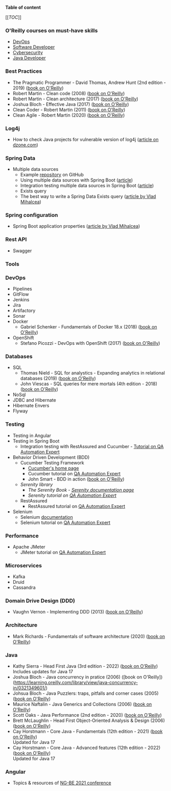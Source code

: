 **Table of content**

[[_TOC_]]

### O'Reilly courses on must-have skills

* [DevOps](https://learning.oreilly.com/courses/devops-engineer/?utm_medium=email&utm_source=platform+b2b&utm_campaign=on+demand+courses&utm_content=20220601+target+em1)
* [Software Developer](https://learning.oreilly.com/courses/software-developer/?utm_medium=email&utm_source=platform+b2b&utm_campaign=on+demand+courses&utm_content=20220601+target+em1)
* [Cybersecurity](https://learning.oreilly.com/courses/cybersecurity-engineer/)
* [Java Developer](https://learning.oreilly.com/courses/java-developer)

### Best Practices

* The Pragmatic Programmer - David Thomas, Andrew Hunt (2nd edition - 2019) ([book on O'Reilly](https://learning.oreilly.com/library/view/the-pragmatic-programmer/9780135956977/))
* Robert Martin - Clean code (2008) ([book on O'Reilly](https://learning.oreilly.com/library/view/clean-code-a/9780136083238/))
* Robert Martin - Clean architecture (2017) ([book on O'Reilly](https://learning.oreilly.com/library/view/clean-architecture-a/9780134494272/))
* Joshua Bloch - Effective Java (2017) ([book on O'Reilly](https://learning.oreilly.com/library/view/effective-java/9780134686097/))
* Clean Coder - Robert Martin (2011) ([book on O'Reilly](https://learning.oreilly.com/library/view/clean-coder-the/9780132542913/))
* Clean Agile - Robert Martin (2020) ([book on O'Reilly](https://learning.oreilly.com/library/view/clean-agile/9783747501139/0))

### Log4j

* How to check Java projects for vulnerable version of log4j ([article on dzone.com](https://dzone.com/articles/checking-java-project-dependency-on-log4j-vulnerability))

### Spring Data

* Multiple data sources
  * Example [repository](https://github.com/jahe/spring-boot-multiple-datasources) on GitHub
  * Using multiple data sources with Spring Boot ([article](https://medium.com/@joeclever/using-multiple-datasources-with-spring-boot-and-spring-data-6430b00c02e7))
  * Integration testing multiple data sources in Spring Boot ([article](https://medium.com/@joeclever/integration-testing-multiple-datasources-in-spring-boot-and-spring-data-with-spock-f88e1428ce9f))
  * Exists query
  * The best way to write a Spring Data Exists query ([article by Vlad Mihalcea](https://vladmihalcea.com/spring-data-exists-query/?utm_source=Vlad+Mihalcea%27s+Newsletter&utm_campaign=810c4db453-EMAIL_CAMPAIGN_2019_01_16_07_29_COPY_01&utm_medium=email&utm_term=0_7a1c643a85-810c4db453-219374602))

### Spring configuration

* Spring Boot application properties ([article by Vlad Mihalcea](https://vladmihalcea.com/spring-boot-application-properties/?utm_source=Vlad+Mihalcea%27s+Newsletter&utm_campaign=a6a2010cea-EMAIL_CAMPAIGN_2019_01_16_07_29_COPY_01&utm_medium=email&utm_term=0_7a1c643a85-a6a2010cea-219374602))

### Rest API

* Swagger

### Tools



### DevOps

* Pipelines
* GitFlow
* Jenkins
* Jira
* Artifactory
* Sonar
* Docker
  * Gabriel Schenker - Fundamentals of Docker 18.x (2018) ([book on O'Reilly](https://learning.oreilly.com/library/view/learn-docker/9781788997027/6))
* OpenShift
  * Stefano Picozzi - DevOps with OpenShift (2017) ([book on O'Reilly](https://learning.oreilly.com/library/view/devops-with-openshift/9781491975954/))

### Databases

* SQL
  * Thomas Nield - SQL for analystics - Expanding analytics in relational databases (2019) ([book on O'Reilly](https://learning.oreilly.com/learning-paths/learning-path-sql/9781492058090/))
  * John Viescas - SQL queries for mere mortals (4th edition - 2018) ([book on O'Reilly](https://learning.oreilly.com/library/view/sql-queries-for/9780134858432/))
* NoSql
* JDBC and Hibernate
* Hibernate Envers
* Flyway

### Testing

* Testing in Angular
* Testing in Spring Boot
  * Integration testing with RestAssured and Cucumber - [Tutorial on QA Automation Expert](https://qaautomation.expert/2021/02/22/springboot-tutorials/)
* Behavior Driven Development (BDD)
  * Cucumber Testing Framework
    * [Cucumber's home page](https://cucumber.io/)
    * Cucumber tutorial on [QA Automation Expert](https://qaautomation.expert/2020/11/26/cucumber-tutorials/)
    * John Smart - BDD in action ([book on O'Reilly](https://learning.oreilly.com/library/view/bdd-in-action/9781617291654/))
  * *Serenity library* 
    * *The Serenity Book - [Serenity documentation page](https://serenity-bdd.github.io/theserenitybook/latest/index.html)*
    * *Serenity tutorial on [QA Automation Expert](https://qaautomation.expert/2021/02/08/serenity-bdd-tutorials/)*
  * RestAssured
    * RestAssured tutorial on [QA Automation Expert](https://qaautomation.expert/2021/05/22/rest-assured-tutorials/)
* Selenium
  * Selenium [documentation](https://www.selenium.dev/documentation/)
  * Selenium tutorial on [QA Automation Expert](https://qaautomation.expert/2020/11/26/selenium-tutorials/)

### Performance

* Apache JMeter
  * JMeter tutorial on [QA Automation Expert](https://qaautomation.expert/2020/11/26/jmeter-tutorials/)

### Microservices

* Kafka
* Druid
* Cassandra

### Domain Drive Design (DDD)

* Vaughn Vernon - Implementing DDD (2013) ([book on O'Reilly](https://learning.oreilly.com/library/view/implementing-domain-driven-design/9780133039900/))

### Architecture

* Mark Richards - Fundamentals of software architecture (2020) ([book on O'Reilly](https://learning.oreilly.com/library/view/fundamentals-of-software/9781492043447/))

### Java

* Kathy Sierra - Head First Java (3rd edition - 2022) ([book on O'Reilly](https://learning.oreilly.com/library/view/head-first-java/9781492091646/))  
Includes updates for Java 17
* Joshua Bloch - Java concurrency in pratice (2006) ([book on O'Reilly])(https://learning.oreilly.com/library/view/java-concurrency-in/0321349601/)
* Johsua Bloch - Java Puzzlers: traps, pitfalls and corner cases (2005) ([book on O'Reilly](https://learning.oreilly.com/library/view/java-puzzlers-traps/032133678X/))
* Maurice Naftalin - Java Generics and Collections (2006) ([book on O'Reilly](https://learning.oreilly.com/library/view/java-generics-and/0596527756/))
* Scott Oaks - Java Performance (2nd edition - 2020) ([book on O'Reilly](https://learning.oreilly.com/library/view/java-performance-2nd/9781492056102/))
* Brett McLaughlin - Head First Object-Oriented Analysis & Design (2006) ([book on O'Reilly](https://learning.oreilly.com/library/view/head-first-object-oriented/0596008678/))
* Cay Horstmann - Core Java - Fundamentals (12th edition - 2021) ([book on O'Reilly](https://learning.oreilly.com/library/view/core-java-volume/9780137673810/))  
Updated for Java 17
* Cay Horstmann - Core Java - Advanced features (12th edition - 2022) ([book on O'Reilly](https://learning.oreilly.com/library/view/core-java-vol/9780137870899/))  
Updated for Java 17

### Angular

* Topics & resources of [NG-BE 2021 conference](https://www.continuum.be/blog/ng-be-conference-2021/)